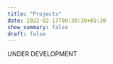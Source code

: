 ```yaml
---
title: "Projects"
date: 2022-02-17T00:30:30+05:30
show_summary: false
draft: false
---
```


UNDER DEVELOPMENT